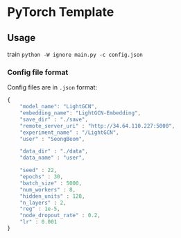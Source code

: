 # PyTorch Template

## Usage
train
`python -W ignore main.py -c config.json`

### Config file format
Config files are in `.json` format:
```javascript
{
    "model_name": "LightGCN",
    "embedding_name": "LightGCN-Embedding",
    "save_dir" : "./save",
    "remote_server_uri" : "http://34.64.110.227:5000",
    "experiment_name" : "/LightGCN",
    "user" : "SeongBeom",

    "data_dir" : "./data",
    "data_name" : "user",

    "seed" : 22,
    "epochs" : 30,
    "batch_size" : 5000,
    "num_workers" : 8,
    "hidden_units" : 128,
    "n_layers" : 2,
    "reg" : 1e-5,
    "node_dropout_rate" : 0.2,
    "lr" : 0.001
}


```
